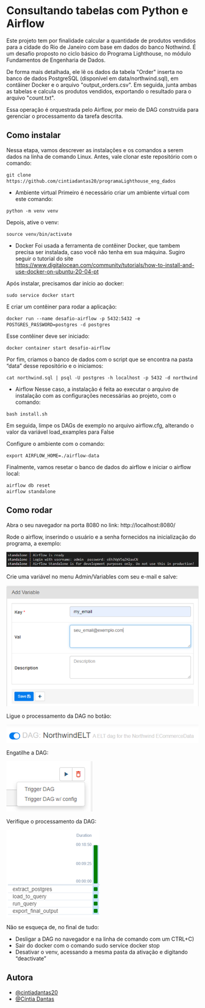 # Consultando tabelas com Python e Airflow

Este projeto tem por finalidade calcular a quantidade de produtos vendidos para a cidade do Rio de Janeiro com base em dados do banco Nothwind. É um desafio proposto no ciclo básico do Programa Lighthouse, no módulo Fundamentos de Engenharia de Dados.

De forma mais detalhada, ele lê os dados da tabela "Order" inserta no banco de dados PostgreSQL (disponível em data/northwind.sql), em contâiner Docker e o arquivo "output_orders.csv". Em seguida, junta ambas as tabelas e calcula os produtos vendidos, exportando o resultado para o arquivo "count.txt".

Essa operação é orquestrada pelo Airflow, por meio de DAG construída para gerenciar o processamento da tarefa descrita.

## Como instalar
Nessa etapa, vamos descrever as instalações e os comandos a serem dados na linha de comando Linux. Antes, vale clonar este repositório com o comando:
```
git clone https://github.com/cintiadantas20/programaLighthouse_eng_dados
```
- Ambiente virtual
Primeiro é necessário criar um ambiente virtual com este comando:
```
python -m venv venv
```
Depois, ative o venv:
```
source venv/bin/activate
```
- Docker
Foi usada a ferramenta de contêiner Docker, que tambem precisa ser instalada, caso você não tenha em sua máquina. Sugiro seguir o tutorial do site https://www.digitalocean.com/community/tutorials/how-to-install-and-use-docker-on-ubuntu-20-04-pt

Após instalar, precisamos dar início ao docker:
```
sudo service docker start
```
E criar um contêiner para rodar a aplicação:
```
docker run --name desafio-airflow -p 5432:5432 -e POSTGRES_PASSWORD=postgres -d postgres
```
Esse contêiner deve ser iniciado:
```
docker container start desafio-airflow
```
Por fim, criamos o banco de dados com o script que se encontra na pasta “data” desse repositório e o iniciamos:
```
cat northwind.sql | psql -U postgres -h localhost -p 5432 -d northwind
```
- Airflow
Nesse caso, a instalação é feita ao executar o arquivo de instalação com as configurações necessárias ao projeto, com o comando:
```
bash install.sh
```
Em seguida, limpe os DAGs de exemplo no arquivo airflow.cfg, alterando o valor da variável load_examples para False

Configure o ambiente com o comando:
```
export AIRFLOW_HOME=./airflow-data
```
Finalmente, vamos resetar o banco de dados do airflow e iniciar o airflow local:
```
airflow db reset
airflow standalone
```

## Como rodar

Abra o seu navegador na porta 8080 no link: http://localhost:8080/

Rode o airflow, inserindo o usuário e a senha fornecidos na inicialização do programa, a exemplo:

![](/imagens/imagem1.png)
 
Crie uma variável no menu Admin/Variables com seu e-mail e salve:

![](/imagens/imagem2.png)

Ligue o processamento da DAG no botão:

![](/imagens/imagem3.png)

Engatilhe a DAG:

![](/imagens/imagem4.png)

Verifique o processamento da DAG:

![](/imagens/imagem5.png)

Não se esqueça de, no final de tudo:
- Desligar a DAG no navegador e na linha de comando com um CTRL+C)
- Sair do docker com o comando sudo service docker stop
- Desativar o venv, acessando a mesma pasta da ativação e digitando “deactivate”

## Autora

- [@cintiadantas20](https://github.com/cintiadantas20)
- [@Cíntia Dantas](https://www.linkedin.com/in/cintia-dantas/)
